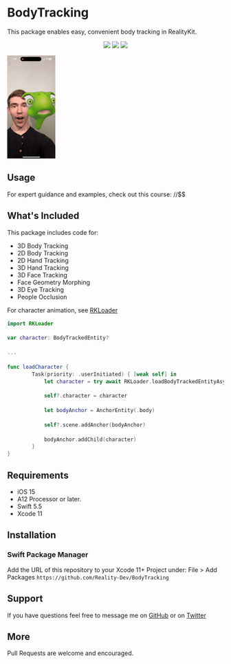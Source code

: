 # BodyTracking

This package enables easy, convenient body tracking in RealityKit.

<p align="center">
  <img src="https://img.shields.io/github/v/release/Reality-Dev/BodyTracking?color=orange&display_name=tag&label=SwiftPM&logo=swift&style=plastic"/>
  <img src="https://img.shields.io/static/v1?label=platform&message=iOS&color=lightgrey&style=plastic"/>
  <img src="https://img.shields.io/static/v1?label=Swift&message=5.5&color=orange&style=plastic&logo=swift"/>
</p>

![Face Morphing](https://github.com/Reality-Dev/BodyTracking/blob/master/Media/Face_Morph_Preview.gif?raw=true)

## Usage

For expert guidance and examples, check out this course: //$$

## What's Included

This package includes code for:
- 3D Body Tracking
- 2D Body Tracking
- 2D Hand Tracking
- 3D Hand Tracking
- 3D Face Tracking
- Face Geometry Morphing
- 3D Eye Tracking
- People Occlusion

For character animation, see [RKLoader](https://github.com/Reality-Dev/RealityKit-Asset-Loading)
``` swift
import RKLoader

var character: BodyTrackedEntity?

...

func loadCharacter {
        Task(priority: .userInitiated) { [weak self] in
            let character = try await RKLoader.loadBodyTrackedEntityAsync(named: "character")

            self?.character = character

            let bodyAnchor = AnchorEntity(.body)
            
            self?.scene.addAnchor(bodyAnchor)
            
            bodyAnchor.addChild(character)
        }
}
```

## Requirements

- iOS 15
- A12 Processor or later.
- Swift 5.5
- Xcode 11

## Installation

### Swift Package Manager

Add the URL of this repository to your Xcode 11+ Project under:
    File > Add Packages
    `https://github.com/Reality-Dev/BodyTracking`

## Support

If you have questions feel free to message me on [GitHub](https://github.com/Reality-Dev) or on [Twitter](https://twitter.com/GMJ4K)


## More

Pull Requests are welcome and encouraged.
